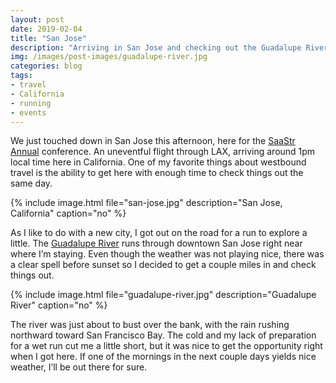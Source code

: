 ```yaml
---
layout: post
date: 2019-02-04
title: "San Jose"
description: "Arriving in San Jose and checking out the Guadalupe River Trail."
img: /images/post-images/guadalupe-river.jpg
categories: blog
tags:
- travel
- California
- running
- events
---
```


We just touched down in San Jose this afternoon, here for the [SaaStr Annual](https://www.saastrannual.com/ "SaaStr Annual") conference. An uneventful flight through LAX, arriving around 1pm local time here in California. One of my favorite things about westbound travel is the ability to get here with enough time to check things out the same day.

{% include image.html file="san-jose.jpg" description="San Jose, California" caption="no" %}

As I like to do with a new city, I got out on the road for a run to explore a little. The [Guadalupe River](https://en.wikipedia.org/wiki/Guadalupe_River_(California) "Guadalupe River") runs through downtown San Jose right near where I’m staying. Even though the weather was not playing nice, there was a clear spell before sunset so I decided to get a couple miles in and check things out.

{% include image.html file="guadalupe-river.jpg" description="Guadalupe River" caption="no" %}

The river was just about to bust over the bank, with the rain rushing northward toward San Francisco Bay. The cold and my lack of preparation for a wet run cut me a little short, but it was nice to get the opportunity right when I got here. If one of the mornings in the next couple days yields nice weather, I’ll be out there for sure.
